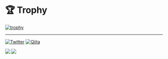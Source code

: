 [trophy]: https://github-profile-trophy.vercel.app/?username=Mikaner&theme=onedark&column=7
[Twitter]: https://img.shields.io/static/v1?label=&message=Twitter&&color=585858&logo=Twitter
[Qiita]: https://img.shields.io/static/v1?label=&message=Qiita&&color=585858&logo=qiita


# 🏆 Trophy

[![trophy]](https://github.com/ryo-ma/github-profile-trophy)

---

[![Twitter]](https://twitter.com/MikanerExMachin) [![Qiita]](https://qiita.com/Mikaner)

<a href="https://github.com/anuraghazra/github-readme-stats">
  <img align="left" src="https://github-readme-stats.vercel.app/api?username=Mikaner&count_private=true&theme=dracula" />
</a>
<a href="https://github.com/anuraghazra/github-readme-stats">
  <img align="left" src="https://github-readme-stats.vercel.app/api/top-langs/?username=Mikaner&theme=dracula" />
</a>
